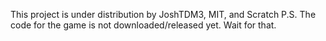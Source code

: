 This project is under distribution by JoshTDM3, MIT, and Scratch
P.S. The code for the game is not downloaded/released yet. Wait for that.
